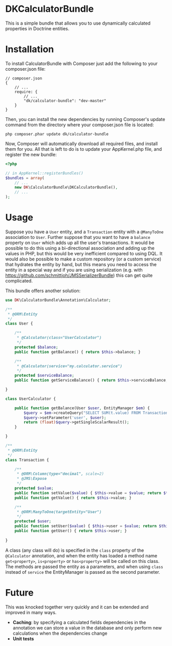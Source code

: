 DKCalculatorBundle
==================
This is a simple bundle that allows you to use dynamically calculated properties in Doctrine entities.

Installation
============

To install CalculatorBundle with Composer just add the following to your composer.json file:

```
// composer.json
{
    // ...
    require: {
        // ...
        "dk/calculator-bundle": "dev-master"
    }
}
```

Then, you can install the new dependencies by running Composer's update command from the directory where your composer.json file is located:
```
php composer.phar update dk/calculator-bundle
```

Now, Composer will automatically download all required files, and install them for you. All that is left to do is to update your AppKernel.php file, and register the new bundle:

```php
<?php

// in AppKernel::registerBundles()
$bundles = array(
    // ...
    new DK\CalculatorBundle\DKCalculatorBundle(),
    // ...
);
```

Usage
=====
Suppose you have a `User` entity, and a `Transaction` entity with a `@ManyToOne` association to `User`.  Further
suppose that you want to have a `balance` property on `User` which adds up all the user's transactions.  It would
be possible to do this using a bi-directional association and adding up the values in PHP, but this would be very
inefficient compared to using DQL.  It would also be possible to make a custom repository (or a custom service)
that hydrates the entity by hand, but this means you need to access the entity in a special way and if you are
using serialization (e.g. with https://github.com/schmittjoh/JMSSerializerBundle) this can get quite complicated.

This bundle offers another solution:

```php
use DK\CalculatorBundle\Annotation\Calculator;

/**
 * @ORM\Entity
 */
class User {

    /**
     * @Calculator(class="UserCalculator")
     */
    protected $balance;
    public function getBalance() { return $this->balance; }

    /**
     * @Calculator(service="my.calculator.service")
     */
    protected $serviceBalance;
    public function getServiceBalance() { return $this->serviceBalance; }

}

class UserCalculator {

    public function getBalance(User $user, EntityManager $em) {
        $query = $em->createQuery("SELECT SUM(t.value) FROM Transaction t JOIN t.user u WHERE u=:user");
        $query->setParameter('user', $user);
        return (float)$query->getSingleScalarResult();
    }

}
```

```php
/**
 * @ORM\Entity
 */
class Transaction {

    /**
     * @ORM\Column(type="decimal", scale=2)
     * @JMS\Expose
     */
    protected $value;
    public function setValue($value) { $this->value = $value; return $this; }
    public function getValue() { return $this->value; }

    /**
     * @ORM\ManyToOne(targetEntity="User")
     */
    protected $user;
    public function setUser($value) { $this->user = $value; return $this; }
    public function getUser() { return $this->user; }
    
}
```

A class (any class will do) is specified in the `class` property of the `@Calculator` annotation, and when the entity
has loaded a method name `get<property>`, `is<property>` or `has<property>` will be called on this class.  The methods
are passed the entity as a parameters, and when using `class` instead of `service` the EntityManager is passed as the
second parameter.

Future
======

This was knocked together very quickly and it can be extended and improved in many ways.

- **Caching**: by specifying a calculated fields dependencies in the annotation we can store a value in the database and
only perform new calculations when the dependencies change
- **Unit tests**
